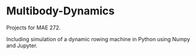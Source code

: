 # Multibody-Dynamics
Projects for MAE 272. 

Including simulation of a dynamic rowing machine in Python using Numpy and Jupyter. 
